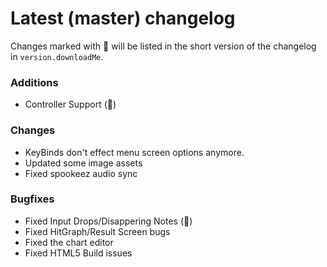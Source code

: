 # Latest (master) changelog

Changes marked with 💖 will be listed in the short version of the changelog in `version.downloadMe`.

### Additions
- Controller Support (💖)

### Changes
- KeyBinds don't effect menu screen options anymore.
- Updated some image assets
- Fixed spookeez audio sync

### Bugfixes
- Fixed Input Drops/Disappering Notes (💖)
- Fixed HitGraph/Result Screen bugs
- Fixed the chart editor 
- Fixed HTML5 Build issues
